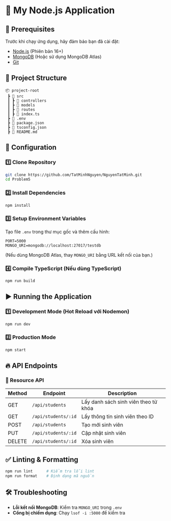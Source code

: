 # 🚀 My Node.js Application

## 📌 Prerequisites

Trước khi chạy ứng dụng, hãy đảm bảo bạn đã cài đặt:
- [Node.js](https://nodejs.org/) (Phiên bản 16+)
- [MongoDB](https://www.mongodb.com/) (Hoặc sử dụng MongoDB Atlas)
- [Git](https://git-scm.com/)

## 📂 Project Structure

```
📦 project-root
 ┣ 📂 src
 ┃ ┣ 📂 controllers
 ┃ ┣ 📂 models
 ┃ ┣ 📂 routes
 ┃ ┣ 📜 index.ts
 ┣ 📜 .env
 ┣ 📜 package.json
 ┣ 📜 tsconfig.json
 ┣ 📜 README.md
```

## 🔧 Configuration

### 1️⃣ Clone Repository
```sh
git clone https://github.com/TatMinhNguyen/NguyenTatMinh.git
cd Problem5
```

### 2️⃣ Install Dependencies
```sh
npm install
```

### 3️⃣ Setup Environment Variables
Tạo file `.env` trong thư mục gốc và thêm cấu hình:
```
PORT=5000
MONGO_URI=mongodb://localhost:27017/testdb
```
(Nếu dùng MongoDB Atlas, thay `MONGO_URI` bằng URL kết nối của bạn.)

### 4️⃣ Compile TypeScript (Nếu dùng TypeScript)
```sh
npm run build
```

## ▶️ Running the Application

### 1️⃣ Development Mode (Hot Reload với Nodemon)
```sh
npm run dev
```

### 2️⃣ Production Mode
```sh
npm start
```

## 🔥 API Endpoints

### 📝 Resource API
| Method | Endpoint         | Description         |
|--------|----------------|---------------------|
| GET    | `/api/students` | Lấy danh sách sinh viên theo từ khóa |
| GET    | `/api/students/:id` | Lấy thông tin sinh viên theo ID |
| POST   | `/api/students` | Tạo mới sinh viên |
| PUT    | `/api/students/:id` | Cập nhật sinh viên |
| DELETE | `/api/students/:id` | Xóa sinh viên |

## ✅ Linting & Formatting
```sh
npm run lint      # Kiểm tra lỗi lint
npm run format    # Định dạng mã nguồn
```

## 🛠️ Troubleshooting

- **Lỗi kết nối MongoDB**: Kiểm tra `MONGO_URI` trong `.env`
- **Cổng bị chiếm dụng**: Chạy `lsof -i :5000` để kiểm tra


